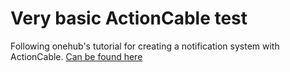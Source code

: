 # Very basic ActionCable test

Following onehub's tutorial for creating a notification system with ActionCable.
[Can be found here](https://www.onehub.com/blog/2016/02/18/event-notifications-in-rails-5-with-actioncable/)
